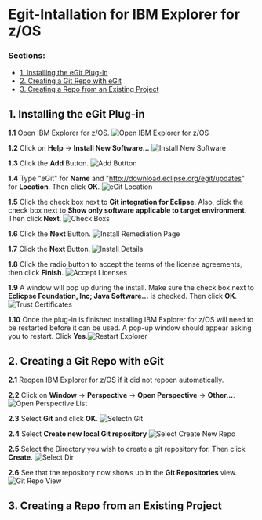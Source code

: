 # Egit-Intallation for IBM Explorer for z/OS <!-- omit in toc -->

### Sections: <!-- omit in toc -->
- [1. Installing the eGit Plug-in](#1-installing-the-egit-plug-in)
- [2. Creating a Git Repo with eGit](#2-creating-a-git-repo-with-egit)
- [3. Creating a Repo from an Existing Project](#3-creating-a-repo-from-an-existing-project)

## 1. Installing the eGit Plug-in

**1.1** Open IBM Explorer for z/OS. ![Open IBM Explorer for z/OS](docs/source/images/Windows-Egit-Installation-Screenshots/1.1-OpenZOSExplorer.png)

**1.2** Click on **Help** -> **Install New Software...** ![Install New Software](docs/source/images/Windows-Egit-Installation-Screenshots/1.2-InstallNewSoftware.png)

**1.3** Click the **Add** Button. ![Add Buttton](docs/source/images/Windows-Egit-Installation-Screenshots/1.3-AddButton.png)

**1.4** Type "eGit" for **Name** and "http://download.eclipse.org/egit/updates" for **Location**. Then click **OK**. ![eGit Location](docs/source/images/Windows-Egit-Installation-Screenshots/1.4-EgitLink.png)

**1.5** Click the check box next to **Git integration for Eclipse**. Also, click the check box next to **Show only software applicable to target environment**. Then click **Next**. ![Check Boxs](docs/source/images/Windows-Egit-Installation-Screenshots/1.5-CheckBoxs.png)

**1.6** Click the **Next** Button. ![Install Remediation Page](docs/source/images/Windows-Egit-Installation-Screenshots/1.6-InstallRemediationPage.png)

**1.7** Click the **Next** Button. ![Install Details](docs/source/images/Windows-Egit-Installation-Screenshots/1.7-InstallDetails.png)

**1.8**  Click the radio button to accept the terms of the license agreements, then click **Finish**. ![Accept Licenses](docs/source/images/Windows-Egit-Installation-Screenshots/1.8-AcceptLicenses.png)

**1.9**  A window will pop up during the install. Make sure the check box next to **Eclicpse Foundation\, Inc; Java Software...** is checked. Then click **OK**.<br/> ![Trust Certificates](docs/source/images/Windows-Egit-Installation-Screenshots/1.9-TrustCertificates.png)

**1.10**  Once the plug-in is finished installing IBM Explorer for z/OS will need to be restarted before it can be used. A pop-up window should appear asking you to restart. Click **Yes**.![Restart Explorer](docs/source/images/Windows-Egit-Installation-Screenshots/1.10-Restart.png)


## 2. Creating a Git Repo with eGit

**2.1**  Reopen IBM Explorer for z/OS if it did not repoen automatically. 

**2.2**  Click on **Window** -> **Perspective** -> **Open Perspective** -> **Other...**. ![Open Perspective List](docs/source/images/Windows-Egit-Installation-Screenshots/2.2-OpenPerspectiveList.png)

**2.3**  Select **Git** and click **OK**. ![Selectn Git](docs/source/images/Windows-Egit-Installation-Screenshots/2.3-SelectGit.png)

**2.4**  Select **Create new local Git repository** ![Select Create New Repo](docs/source/images/Windows-Egit-Installation-Screenshots/2.4-CreateNewRepo.png)

**2.5**  Select the Directory you wish to create a git repository for. Then click **Create**. ![Select Dir](docs/source/images/Windows-Egit-Installation-Screenshots/2.5-SelectDir.png)

**2.6** See that the repository now shows up in the **Git Repositories** view. ![Git Repo View ](docs/source/images/Windows-Egit-Installation-Screenshots/2.6-SeeRepo.png)


## 3. Creating a Repo from an Existing Project